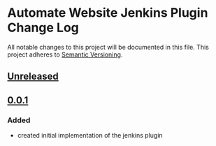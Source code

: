 # Automate Website Jenkins Plugin Change Log
All notable changes to this project will be documented in this file.
This project adheres to [Semantic Versioning](http://semver.org/).

## [Unreleased]

## [0.0.1]
### Added
- created initial implementation of the jenkins plugin

[Unreleased]: https://github.com/automate-website/automate-website-jenkins-plugin/compare/0.0.1...HEAD
[0.0.1]: https://github.com/olivierlacan/keep-a-changelog/compare/0.0.0...0.0.1